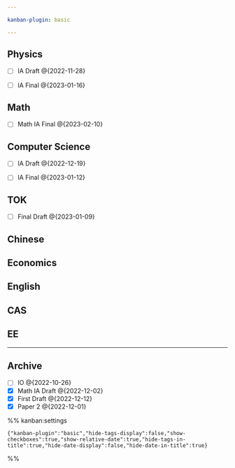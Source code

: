 ```yaml
---

kanban-plugin: basic

---
```


## Physics

- [ ] IA Draft @{2022-11-28}
- [ ] IA Final @{2023-01-16}


## Math

- [ ] Math IA Final @{2023-02-10}


## Computer Science

- [ ] IA Draft @{2022-12-19}
- [ ] IA Final @{2023-01-12}


## TOK

- [ ] Final Draft @{2023-01-09}


## Chinese



## Economics



## English



## CAS



## EE



***

## Archive

- [ ] IO @{2022-10-26}
- [x] Math IA Draft @{2022-12-02}
- [x] First Draft @{2022-12-12}
- [x] Paper 2 @{2022-12-01}

%% kanban:settings
```
{"kanban-plugin":"basic","hide-tags-display":false,"show-checkboxes":true,"show-relative-date":true,"hide-tags-in-title":true,"hide-date-display":false,"hide-date-in-title":true}
```
%%